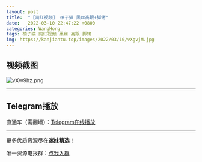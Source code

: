 ```yaml
---
layout: post
title:  "【网红视频】 柚子猫 黑丝高跟+脚铐"
date:   2022-03-10 22:47:22 +0800
categories: WangHong
tags: 柚子猫 网红视频 黑丝 高跟 脚铐
img: https://kanjiantu.top/images/2022/03/10/vXgvjM.jpg
---
```



## 视频截图

![vXw9hz.png](https://kanjiantu.top/images/2022/03/10/vXg3Ff.png)

* * *
## Telegram播放

直通车（需翻墙）：[Telegram在线播放](https://t.me/mimeijingxuan/11)

* * *
更多优质资源尽在**迷妹精选**！

唯一资源电报群：[点我入群](https://t.me/mimeijingxuan)


